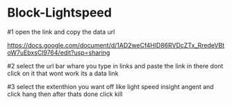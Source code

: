 # Block-Lightspeed

#1 open the link and copy the data url

https://docs.google.com/document/d/1AD2weCf4HlD86RVDcZTx_RredeVBtoW7uEbxsCl9764/edit?usp=sharing

#2 select the url bar whare you type in links and paste the link in there dont click on it that wont work its a data link

#3 select the extenthion you want off like light speed insight angent and click hang then after thats done click kill
